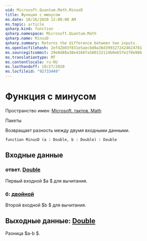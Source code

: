 ```yaml
---
uid: Microsoft.Quantum.Math.MinusD
title: Функция с минусом
ms.date: 10/26/2020 12:00:00 AM
ms.topic: article
qsharp.kind: function
qsharp.namespace: Microsoft.Quantum.Math
qsharp.name: MinusD
qsharp.summary: Returns the difference between two inputs.
ms.openlocfilehash: 2ef42b03f831e5aecbd8a36d3993272424624781
ms.sourcegitcommit: 29e0d88a30e4166fa580132124b0eb57e1f0e986
ms.translationtype: MT
ms.contentlocale: ru-RU
ms.lasthandoff: 10/27/2020
ms.locfileid: "92733449"
---
```

# <a name="minusd-function"></a>Функция с минусом

Пространство имен: [Microsoft. тактов. Math](xref:Microsoft.Quantum.Math)

Пакеты [](https://nuget.org/packages/)


Возвращает разность между двумя входными данными.

```qsharp
function MinusD (a : Double, b : Double) : Double
```


## <a name="input"></a>Входные данные

### <a name="a--double"></a>ответ. [Double](xref:microsoft.quantum.lang-ref.double)

Первый входной $a $ для вычитания.


### <a name="b--double"></a>б: [двойной](xref:microsoft.quantum.lang-ref.double)

Второй входной $b $ для вычитания.



## <a name="output--double"></a>Выходные данные: [Double](xref:microsoft.quantum.lang-ref.double)

Разница $a-b $.